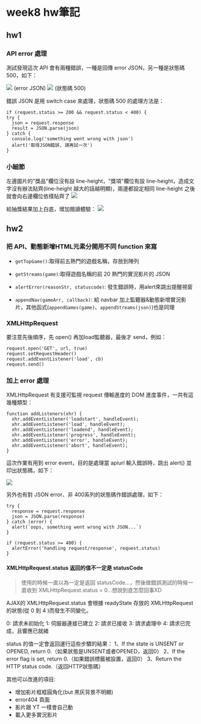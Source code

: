 # week8 hw筆記

## hw1

### API error 處理
測試發現這次 API 會有兩種錯誤，一種是回傳 error JSON，另一種是狀態碼 500，如下：

![](https://i.imgur.com/VvCuUE8.png)
(error JSON)
![](https://i.imgur.com/mtM2yqb.png)
(狀態碼 500)

錯誤 JSON 是用 switch case 來處理，狀態碼 500 的處理方法是：
```javascript=
if (request.status >= 200 && request.status < 400) {
try {
  json = request.response
  result = JSON.parse(json)
} catch {
  console.log('something went wrong with json')
  alert('取得JSON錯誤, 請再試一次')
}
```

### 小細節

左邊圖片的"獎品"欄位沒有設 line-height，"獎項"欄位有設 line-height，造成文字沒有辦法貼齊(line-height 越大的話越明顯)，兩邊都設定相同 line-height 之後就會向右邊欄位依樣貼齊了
![](https://i.imgur.com/gzmnN3N.png)

給抽獎結果加上白底，增加閱讀體驗：
![](https://i.imgur.com/xVj4uGo.png)



## hw2

### 把 API、動態新增HTML元素分開用不同 function 來寫

* `getTopGame()`:取得前五熱門的遊戲名稱，存放到陣列

* `getStreams(game)`:取得遊戲名稱的前 20 熱門的實況影片的 JSON

* `alertError(reasonStr, statuscode)`: 發生錯誤時，用alert來跳出提醒視窗

* `appendNav(gameArr, callback)`: 給 navbar 加上監聽器&動態新增實況影片，其他函式(`appendGames(game)`、`appendStreams(json)`)也是同理

### XMLHttpRequest

要注意先後順序，先 open() 再加load監聽器，最後才 send，例如：
```javascript=
request.open('GET', url, true)
request.setRequestHeader()
request.addEventListener('load', cb)
request.send()
```


### 加上 error 處理

XMLHttpRequest 有支援可監視 request 傳輸進度的 DOM 進度事件，一共有這幾種類型：
```javascript=
function addListeners(xhr) {
  xhr.addEventListener('loadstart', handleEvent);
  xhr.addEventListener('load', handleEvent);
  xhr.addEventListener('loadend', handleEvent);
  xhr.addEventListener('progress', handleEvent);
  xhr.addEventListener('error', handleEvent);
  xhr.addEventListener('abort', handleEvent);
}
```

這次作業有用到 error event，目的是處理當 apiurl 輸入錯誤時，跳出 alert() 並印出狀態碼，如下：

![](https://i.imgur.com/dOBOaXD.png)

另外也有對 JSON error、非 400系列的狀態碼作錯誤處理，如下：

```javascript=
try {
  response = request.response
  json = JSON.parse(response)
} catch (error) {
  alert(`oops, something went wrong with JSON...`)
}
```

```javascript=
if (request.status >= 400) {
  alertError('handling request/response', request.status)
}
```

#### XMLHttpRequest.status 返回的值不一定是 statusCode
> 使用的時候一直以為一定是返回 statusCode...，然後做錯誤測試的時候一直收到 XMLHttpRequest.status = 0...想說到底怎麼回事XD

AJAX的 XMLHttpRequest.status 會根據 readyState 存放的 XMLHttpRequest 的狀態(從 0 到 4 )而發生不同變化。

0: 請求未初始化
1: 伺服器連接已建立
2: 請求已接收
3: 請求處理中
4: 請求已完成，且響應已就緒

status 的值一定會返回運行這些步驟的結果：
1、If the state is UNSENT or OPENED, return 0.（如果狀態是UNSENT或者OPENED，返回0）
2、If the error flag is set, return 0.（如果錯誤標籤被設置，返回0）
3、Return the HTTP status code.（返回HTTP狀態碼）

其他可以改進的項目:
* 增加影片框框圓角化(but 黑灰背景不明顯)
* error404 頁面
* 影片跟 YT 一樣會自己動
* 載入更多實況影片
